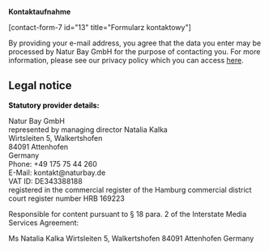 <!-- wp:columns -->
<div class="wp-block-columns"><!-- wp:column -->
<div class="wp-block-column"><!-- wp:paragraph -->
<p><strong>Kontaktaufnahme</strong></p>
<!-- /wp:paragraph -->

<!-- wp:contact-form-7/contact-form-selector {"id":13,"title":"Formularz kontaktowy"} -->
<div class="wp-block-contact-form-7-contact-form-selector">[contact-form-7 id="13" title="Formularz kontaktowy"]</div>
<!-- /wp:contact-form-7/contact-form-selector -->

<!-- wp:paragraph -->
<p>By providing your e-mail address, you agree that the data you enter may be processed by Natur Bay GmbH for the purpose of contacting you. For more information, please see our privacy policy which you can access  <a href="https://primabiotic.de/datenschutzerklaerung/">here</a>.</p>
<!-- /wp:paragraph --></div>
<!-- /wp:column --></div>
<!-- /wp:columns -->

<!-- wp:paragraph -->
<p><h2><strong>Legal notice</strong></h2><strong style="font-size: revert; color: initial;">Statutory provider details:</strong>   <p>Natur Bay GmbH<br>represented by managing director Natalia Kalka  <br>Wirtsleiten 5, Walkertshofen<br>84091 Attenhofen<br>Germany<br>Phone: +49 175 75 44 260 <br>E-Mail: kontakt@naturbay.de<br>VAT ID:  DE343388188<br>registered in the commercial register of the Hamburg commercial district court register number HRB 169223</p>Responsible for content pursuant to § 18 para. 2 of the Interstate Media Services Agreement:   <p>Ms Natalia Kalka Wirtsleiten 5, Walkertshofen 84091 Attenhofen Germany</p> </p>
<!-- /wp:paragraph -->
